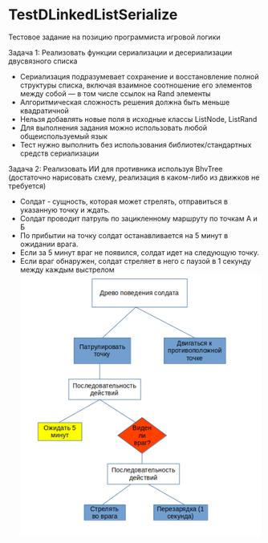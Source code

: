 # TestDLinkedListSerialize
 Тестовое задание на позицию программиста игровой логики

 Задача 1: Реализовать функции сериализации и десериализации двусвязного списка
* Сериализация подразумевает сохранение и восстановление полной структуры списка, включая взаимное соотношение его элементов между собой — в том числе ссылок на Rand элементы
* Алгоритмическая сложность решения должна быть меньше квадратичной
* Нельзя добавлять новые поля в исходные классы ListNode, ListRand
* Для выполнения задания можно использовать любой общеиспользуемый язык
* Тест нужно выполнить без использования библиотек/стандартных средств сериализации


Задача 2: Реализовать ИИ для противника используя BhvTree (достаточно нарисовать схему, реализация в каком-либо из движков не требуется)
* Солдат - сущность, которая может стрелять, отправиться в указанную точку и ждать.
* Солдат проводит патруль по зацикленному маршруту по точкам А и Б
* По прибытии на точку солдат останавливается на 5 минут в ожидании врага.
* Если за 5 минут враг не появился, солдат идет на следующую точку.
* Если враг обнаружен, солдат стреляет в него с паузой в 1 секунду между каждым выстрелом
![Второе задание](https://github.com/Breakdown08/TestDLinkedListSerialize/blob/main/BhvTree.png)
